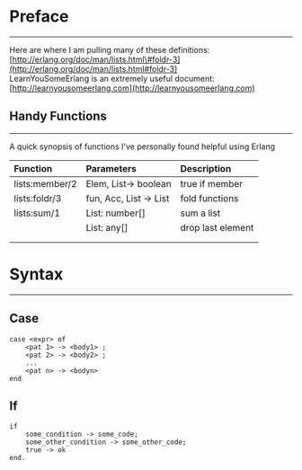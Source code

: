 # Preface

---

Here are where I am pulling many of these definitions: [http://erlang.org/doc/man/lists.html\#foldr-3](http://erlang.org/doc/man/lists.html#foldr-3)  
LearnYouSomeErlang is an extremely useful document: [http://learnyousomeerlang.com](http://learnyousomeerlang.com)

## Handy Functions

---

A quick synopsis of functions I've personally found helpful using Erlang

| Function | Parameters | Description |
| :--- | :--- | :--- |
| lists:member/2 | Elem, List-&gt; boolean | true if member |
| lists:foldr/3 | fun, Acc, List -&gt; List | fold functions |
| lists:sum/1 | List: number\[\] | sum a list |
|  | List: any\[\] | drop last element |
|  |  |  |
|  |  |  |

# Syntax

---

## Case

```
case <expr> of
    <pat 1> -> <body1> ;
    <pat 2> -> <body2> ;
    ...
    <pat n> -> <bodyn> 
end
```

## If

```
if 
    some_condition -> some_code;
    some_other_condition -> some_other_code;
    true -> ok
end.
```

## 



